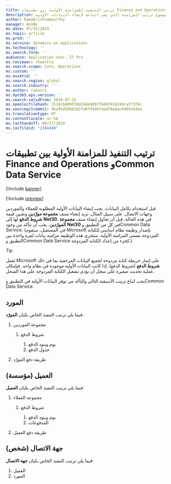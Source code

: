 ```yaml
---
title: ترتيب التنفيذ للمزامنة الأولية بين تطبيقات Finance and Operations وCommon Data Service
description: يحدد هذا الموضوع ترتيب المزامنة الذي يجب اتباعه لإنشاء البيانات الأولية.
author: RamaKrishnamoorthy
manager: AnnBe
ms.date: 07/25/2019
ms.topic: article
ms.prod: ''
ms.service: dynamics-ax-applications
ms.technology: ''
ms.search.form: ''
audience: Application User, IT Pro
ms.reviewer: rhaertle
ms.search.scope: Core, Operations
ms.custom: ''
ms.assetid: ''
ms.search.region: global
ms.search.industry: ''
ms.author: ramasri
ms.dyn365.ops.version: ''
ms.search.validFrom: 2019-07-15
ms.openlocfilehash: 3110cb809558d168e9d97f640701b249caf73f6c
ms.sourcegitcommit: 3ba95d50b8262fa0f43d4faad76adac4d05eb3ea
ms.translationtype: HT
ms.contentlocale: ar-SA
ms.lasthandoff: 09/27/2019
ms.locfileid: "2184498"
---
```

# <a name="execution-order-for-initial-synchronization-of-finance-and-operations-apps-and-common-data-service"></a>ترتيب التنفيذ للمزامنة الأولية بين تطبيقات Finance and Operations وCommon Data Service

[!include [banner](../includes/banner.md)]

[!include [preview](../includes/preview-banner.md)]

قبل استخدام تكامل البيانات، يجب إنشاء البيانات الأولية المطلوبة للعملاء والموردين وجهات الاتصال. على سبيل المثال، تريد إنشاء صنف **مجموعة مورّدين** وتعيين قيمة **شروط الدفع** لها إلى **Net30**. في هذه الحالة، قبل أن تحاول إنشاء صنف **مجموعة المورّدين**، يجب أن تتأكد من وجود **Net30** في كل من التطبيق وCommon Data Service. (في المستقبل، ستقوم Microsoft بإصدار وظيفة نظام أساسي للكتابة المزدوجة تسمى المزامنة الأولية. ستجري هذه الوظيفة مزامنة بيانات لمرة واحدة بين التطبيق وCommon Data Service كجزء من إعداد الكتابة المزدوجة.)

> [!TIP]
> تعمل Microsoft على إصار خريطة كتابة مزدوجة لجميع البيانات المرجعية بما في ذلك **شروط الدفع** (شروط الدفع). إذا كانت البيانات الأولية موجودة في نظام واحد، فبإمكان عملية تحديث صغيرة على سجل أن تؤدي تشغيل الكتابة المزدوجة على هذا السجل.

يجب اتباع ترتيب الأسبقية التالي والتأكد من توفر البيانات الأولية في التطبيق وCommon Data Service.

## <a name="vendor"></a>المورد

فيما يلي ترتيب التنفيذ الخاص بكيان **المورّد**:

1. مجموعة الموردين

    1. شروط الدفع

        1. يوم وبنود الدفع
        2. جدول الدفع

2. طريقة دفع المورّد

## <a name="customer-organization"></a>العميل (مؤسسة)

فيما يلي ترتيب التنفيذ الخاص بكيان **العميل**:

1. مجموعة العملاء

    1. شروط الدفع

        1. يوم وبنود الدفع
        2. المدفوعات 

2. طريقة دفع العميل

## <a name="contact-person"></a>جهة الاتصال (شخص)

فيما يلي ترتيب التنفيذ الخاص بكيان **جهة الاتصال**:

1. العميل
2. المورد
